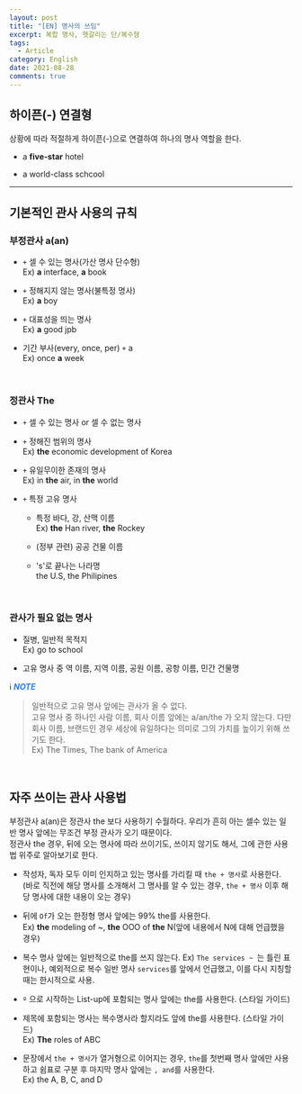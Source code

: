 ```yaml
---
layout: post
title: "[EN] 명사의 쓰임"
excerpt: 복합 명사, 헷갈리는 단/복수형
tags:
  - Article
category: English
date: 2021-08-28
comments: true
---
```


## 하이픈(-) 연결형

상황에 따라 적절하게 하이픈(-)으로 연결하여 하나의 명사 역할을 한다.

- a **five-star** hotel

- a world-class schcool
---

## 기본적인 관사 사용의 규칙

### 부정관사 a(an)

- `+` 셀 수 있는 명사(가산 명사 단수형)
  <br> Ex) **a** interface, **a** book

- `+` 정해지지 않는 명사(불특정 명사)
  <br> Ex) **a** boy

- `+` 대표성을 띄는 명사
  <br> Ex) **a** good jpb

- 기간 부사(every, once, per) `+` a
  <br> Ex) once **a** week

<br>

### 정관사 The

- `+` 셀 수 있는 명사 or 셀 수 없는 명사

- `+` 정해진 범위의 명사
  <br> Ex) **the** economic development of Korea 

- `+` 유일무이한 존재의 명사 
  <br> Ex) in **the** air, in **the** world 

- `+` 특정 고유 명사
  - 특정 바다, 강, 산맥 이름 
    <br> Ex) **the** Han river, **the** Rockey

  - (정부 관련) 공공 건물 이름

  - 's'로 끝나는 나라명
    <br> the U.S, the Philipines 

<br>

### 관사가 필요 없는 명사

- 질병, 일반적 목적지
  <br> Ex) go to school

- 고유 명사 중 역 이름, 지역 이름, 공원 이름, 공항 이름, 민간 건물명

ℹ️<span style="color:#247CFF"> **_NOTE_** 
  > 일반적으로 고유 명사 앞에는 관사가 올 수 없다.
  <br> 고유 명사 중 하나인 사람 이름, 회사 이름 앞에는 a/an/the 가 오지 않는다. 다만 회사 이름, 브랜드인 경우 세상에 유일하다는 의미로 그의 가치를 높이기 위해 쓰기도 한다.
  <br> Ex) The Times, The bank of America

<br>

## 자주 쓰이는 관사 사용법

부정관사 a(an)은 정관사 the 보다 사용하기 수월하다. 우리가 흔히 아는 셀수 있는 일반 명사 앞에는 무조건 부정 관사가 오기 때문이다.
<br> 정관사 the 경우, 뒤에 오는 명사에 따라 쓰이기도, 쓰이지 않기도 해서, 그에 관한 사용법 위주로 알아보기로 한다.

- 작성자, 독자 모두 이미 인지하고 있는 명사를 가리킬 때 `the + 명사`로 사용한다.
<br> (바로 직전에 해당 명사를 소개해서 그 명사를 알 수 있는 경우, `the + 명사` 이후 해당 명사에 대한 내용이 오는 경우)

- 뒤에 `Of`가 오는 한정형 명사 앞에는 99% the를 사용한다.
  <br> Ex) **the** modeling of ~, **the** OOO of **the** N(앞에 내용에서 N에 대해 언급했을 경우)

- 복수 명사 앞에는 일반적으로 the를 쓰지 않는다. Ex) `The services ~ `는 틀린 표현이나, 예외적으로 복수 일반 명사 `services`를 앞에서 언급했고, 이를 다시 지칭할 때는 한시적으로 사용.

- `º` 으로 시작하는 List-up에 포함되는 명사 앞에는 the를 사용한다. (스타일 가이드)

- 제목에 포함되는 명사는 복수명사라 할지라도 앞에 the를 사용한다. (스타일 가이드)
  <br> Ex) **The** roles of ABC

- 문장에서 `the + 명사`가 열거형으로 이어지는 경우, `the`를 첫번째 명사 앞에만 사용하고 쉼표로 구분 후 마지막 명사 앞에는 `, and`를 사용한다.
  <br> Ex) the A, B, C, and D



